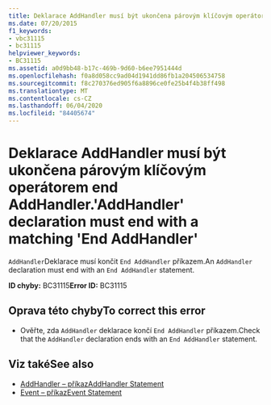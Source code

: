```yaml
---
title: Deklarace AddHandler musí být ukončena párovým klíčovým operátorem end AddHandler.
ms.date: 07/20/2015
f1_keywords:
- vbc31115
- bc31115
helpviewer_keywords:
- BC31115
ms.assetid: a0d9bb48-b17c-469b-9d60-b6ee7951444d
ms.openlocfilehash: f0a8d058cc9ad04d1941dd86fb1a204506534758
ms.sourcegitcommit: f8c270376ed905f6a8896ce0fe25b4f4b38ff498
ms.translationtype: MT
ms.contentlocale: cs-CZ
ms.lasthandoff: 06/04/2020
ms.locfileid: "84405674"
---
```

# <a name="addhandler-declaration-must-end-with-a-matching-end-addhandler"></a><span data-ttu-id="58d26-102">Deklarace AddHandler musí být ukončena párovým klíčovým operátorem end AddHandler.</span><span class="sxs-lookup"><span data-stu-id="58d26-102">'AddHandler' declaration must end with a matching 'End AddHandler'</span></span>
<span data-ttu-id="58d26-103">`AddHandler`Deklarace musí končit `End AddHandler` příkazem.</span><span class="sxs-lookup"><span data-stu-id="58d26-103">An `AddHandler` declaration must end with an `End AddHandler` statement.</span></span>  
  
 <span data-ttu-id="58d26-104">**ID chyby:** BC31115</span><span class="sxs-lookup"><span data-stu-id="58d26-104">**Error ID:** BC31115</span></span>  
  
## <a name="to-correct-this-error"></a><span data-ttu-id="58d26-105">Oprava této chyby</span><span class="sxs-lookup"><span data-stu-id="58d26-105">To correct this error</span></span>  
  
- <span data-ttu-id="58d26-106">Ověřte, zda `AddHandler` deklarace končí `End AddHandler` příkazem.</span><span class="sxs-lookup"><span data-stu-id="58d26-106">Check that the `AddHandler` declaration ends with an `End AddHandler` statement.</span></span>  
  
## <a name="see-also"></a><span data-ttu-id="58d26-107">Viz také</span><span class="sxs-lookup"><span data-stu-id="58d26-107">See also</span></span>

- [<span data-ttu-id="58d26-108">AddHandler – příkaz</span><span class="sxs-lookup"><span data-stu-id="58d26-108">AddHandler Statement</span></span>](../language-reference/statements/addhandler-statement.md)
- [<span data-ttu-id="58d26-109">Event – příkaz</span><span class="sxs-lookup"><span data-stu-id="58d26-109">Event Statement</span></span>](../language-reference/statements/event-statement.md)
